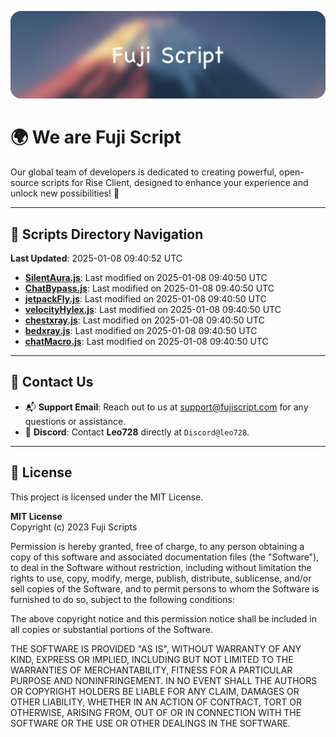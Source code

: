 ![Banner](.github/b.webp)

# 🌍 **We are Fuji Script**

Our global team of developers is dedicated to creating powerful, open-source scripts for Rise Client, designed to enhance your experience and unlock new possibilities! 🌟

---
<!-- SCRIPTS_NAVIGATION_START -->
## 📂 **Scripts Directory Navigation**

**Last Updated**: 2025-01-08 09:40:52 UTC

- **[SilentAura.js](scripts/SilentAura.js)**: Last modified on 2025-01-08 09:40:50 UTC
- **[ChatBypass.js](scripts/ChatBypass.js)**: Last modified on 2025-01-08 09:40:50 UTC
- **[jetpackFly.js](scripts/jetpackFly.js)**: Last modified on 2025-01-08 09:40:50 UTC
- **[velocityHylex.js](scripts/velocityHylex.js)**: Last modified on 2025-01-08 09:40:50 UTC
- **[chestxray.js](scripts/chestxray.js)**: Last modified on 2025-01-08 09:40:50 UTC
- **[bedxray.js](scripts/bedxray.js)**: Last modified on 2025-01-08 09:40:50 UTC
- **[chatMacro.js](scripts/chatMacro.js)**: Last modified on 2025-01-08 09:40:50 UTC

<!-- SCRIPTS_NAVIGATION_END -->

---

## 💬 **Contact Us**  
- 📬 **Support Email**: Reach out to us at [support@fujiscript.com](mailto:support@fujiscript.com) for any questions or assistance.  
- 💬 **Discord**: Contact **Leo728** directly at `Discord@leo728`.

---

## 📜 **License**

This project is licensed under the MIT License.  

**MIT License**  
Copyright (c) 2023 Fuji Scripts  

Permission is hereby granted, free of charge, to any person obtaining a copy of this software and associated documentation files (the "Software"), to deal in the Software without restriction, including without limitation the rights to use, copy, modify, merge, publish, distribute, sublicense, and/or sell copies of the Software, and to permit persons to whom the Software is furnished to do so, subject to the following conditions:  

The above copyright notice and this permission notice shall be included in all copies or substantial portions of the Software.  

THE SOFTWARE IS PROVIDED "AS IS", WITHOUT WARRANTY OF ANY KIND, EXPRESS OR IMPLIED, INCLUDING BUT NOT LIMITED TO THE WARRANTIES OF MERCHANTABILITY, FITNESS FOR A PARTICULAR PURPOSE AND NONINFRINGEMENT. IN NO EVENT SHALL THE AUTHORS OR COPYRIGHT HOLDERS BE LIABLE FOR ANY CLAIM, DAMAGES OR OTHER LIABILITY, WHETHER IN AN ACTION OF CONTRACT, TORT OR OTHERWISE, ARISING FROM, OUT OF OR IN CONNECTION WITH THE SOFTWARE OR THE USE OR OTHER DEALINGS IN THE SOFTWARE.  

